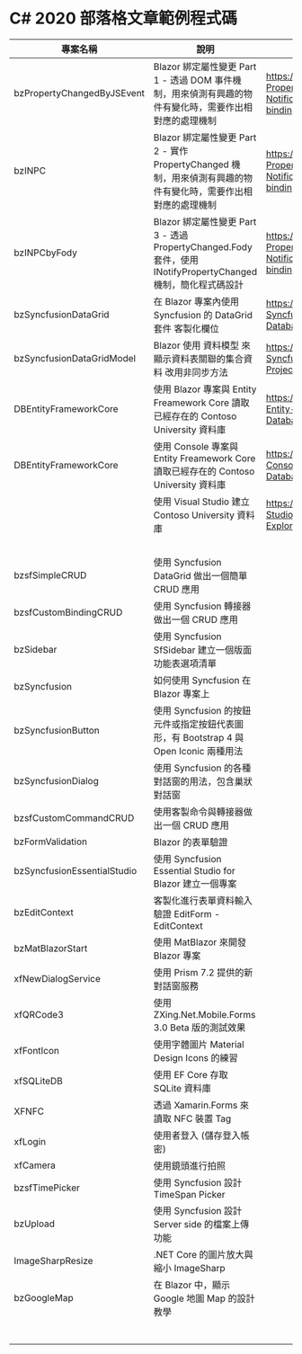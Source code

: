 # C# 2020 部落格文章範例程式碼

|專案名稱|說明|部落格網址|
|-|-|-|
|bzPropertyChangedByJSEvent|Blazor 綁定屬性變更 Part 1 - 透過 DOM 事件機制，用來偵測有興趣的物件有變化時，需要作出相對應的處理機制|https://csharpkh.blogspot.com/2020/04/Blazor-PropertyChanged-Property-Changed-Notification-DOM-Event-oninput-data-binding.html|
|bzINPC|Blazor 綁定屬性變更 Part 2 - 實作 PropertyChanged 機制，用來偵測有興趣的物件有變化時，需要作出相對應的處理機制|https://csharpkh.blogspot.com/2020/04/Blazor-PropertyChanged-Property-Changed-Notification-INotifyPropertyChanged-data-binding.html|
|bzINPCbyFody|Blazor 綁定屬性變更 Part 3 - 透過 PropertyChanged.Fody 套件，使用 INotifyPropertyChanged 機制，簡化程式碼設計|https://csharpkh.blogspot.com/2020/04/Blazor-PropertyChanged-Fody-Property-Changed-Notification-INotifyPropertyChanged-data-binding.html|
|bzSyncfusionDataGrid|在 Blazor 專案內使用 Syncfusion 的 DataGrid 套件 客製化欄位|https://csharpkh.blogspot.com/2020/04/Blazor-Syncfusion-DataGrid-SQL-Server-Database.html|
|bzSyncfusionDataGridModel|Blazor 使用 資料模型 來顯示資料表關聯的集合資料 改用非同步方法|https://csharpkh.blogspot.com/2020/04/Blazor-Syncfusion-DataGrid-Data-Model-Join-Project-LINQ.html|
|DBEntityFrameworkCore|使用 Blazor 專案與 Entity Freamework Core 讀取已經存在的 Contoso University 資料庫|https://csharpkh.blogspot.com/2020/04/Blazor-Entity-Freamework-Core-SQL-Server-Database.html|
|DBEntityFrameworkCore|使用 Console 專案與 Entity Freamework Core 讀取已經存在的 Contoso University 資料庫|https://csharpkh.blogspot.com/2020/04/CSharp-Console-Entity-Freamework-Core-SQL-Server-Database.html|
||使用 Visual Studio 建立 Contoso University 資料庫|https://csharpkh.blogspot.com/2020/04/Visual-Studio-Contoso-University-SQL-Server-Explorer.html|
||||
||||
||||
||||
||||
|bzsfSimpleCRUD|使用 Syncfusion DataGrid 做出一個簡單 CRUD 應用||
|bzsfCustomBindingCRUD|使用 Syncfusion 轉接器做出一個 CRUD 應用||
|bzSidebar|使用 Syncfusion SfSidebar 建立一個版面功能表選項清單||
|bzSyncfusion|如何使用 Syncfusion 在 Blazor 專案上||
|bzSyncfusionButton|使用 Syncfusion 的按鈕元件或指定按鈕代表圖形，有 Bootstrap 4 與 Open Iconic 兩種用法||
|bzSyncfusionDialog|使用 Syncfusion 的各種對話窗的用法，包含巢狀對話窗||
|bzsfCustomCommandCRUD|使用客製命令與轉接器做出一個 CRUD 應用||
|bzFormValidation|Blazor 的表單驗證||
|bzSyncfusionEssentialStudio|使用 Syncfusion Essential Studio for Blazor 建立一個專案||
|bzEditContext|客製化進行表單資料輸入驗證 EditForm - EditContext||
|bzMatBlazorStart|使用 MatBlazor 來開發 Blazor 專案||
|xfNewDialogService|使用 Prism 7.2 提供的新對話窗服務||
|xfQRCode3|使用 ZXing.Net.Mobile.Forms 3.0 Beta 版的測試效果||
|xfFontIcon|使用字體圖片 Material Design Icons 的練習||
|xfSQLiteDB|使用 EF Core 存取 SQLite 資料庫||
|XFNFC|透過 Xamarin.Forms 來讀取 NFC 裝置 Tag||
|xfLogin|使用者登入 (儲存登入帳密)||
|xfCamera|使用鏡頭進行拍照||
|bzsfTimePicker|使用 Syncfusion 設計 TimeSpan Picker||
|bzUpload|使用 Syncfusion 設計 Server side 的檔案上傳功能||
|ImageSharpResize|.NET Core 的圖片放大與縮小 ImageSharp||
|bzGoogleMap|在 Blazor 中，顯示 Google 地圖 Map 的設計教學||
||||
||||
||||
||||
||||
||||
||||

